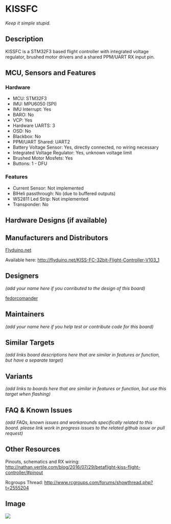 # KISSFC

_Keep it simple stupid._

## Description

KISSFC is a STM32F3 based flight controller with integrated voltage regulator, brushed motor drivers and a shared PPM/UART RX input pin.

## MCU, Sensors and Features

### Hardware

  - MCU: STM32F3
  - IMU: MPU6050 (SPI)
  - IMU Interrupt: Yes
  - BARO: No
  - VCP: Yes
  - Hardware UARTS: 3
  - OSD: No
  - Blackbox: No
  - PPM/UART Shared: UART2
  - Battery Voltage Sensor: Yes, directly connected, no wiring necessary
  - Integrated Voltage Regulator: Yes, unknown voltage limit
  - Brushed Motor Mosfets: Yes
  - Buttons: 1 - DFU

### Features
  - Current Sensor: Not implemented
  - BlHeli passthrough: No (due to buffered outputs)
  - WS2811 Led Strip: Not implemented
  - Transponder: No

## Hardware Designs (if available)

## Manufacturers and Distributors

[Flyduino.net](https://flyduino.net)

Available here: http://flyduino.net/KISS-FC-32bit-Flight-Controller-V103_1

## Designers
_(add your name here if you conributed to the design of this board)_

[fedorcomander](https://github.com/fedorcomander)

## Maintainers
_(add your name here if you help test or contribute code for this board)_

## Similar Targets
_(add links board descriptions here that are similar in features or function, but have a separate target)_

## Variants
_(add links to boards here that are similar in features or function, but use this target when flashing)_

## FAQ & Known Issues
_(add FAQs, known issues and workarounds specifically related to this board. please link work in progress issues to the related github issue or pull request)_

## Other Resources

Pinouts, schematics and RX wiring: http://nathan.vertile.com/blog/2016/07/29/betaflight-kiss-flight-controller/#pinout

Rcgroups Thread: http://www.rcgroups.com/forums/showthread.php?t=2555204

## Image

![](http://flyduino.net/bilder/produkte/gross/KISS-FC-32bit-Flight-Controller-V103.jpg)